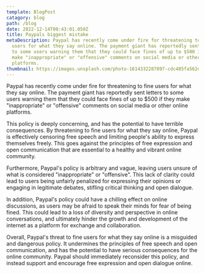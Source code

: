 ```yaml
---
template: BlogPost
catagory: blog
path: /blog
date: 2022-12-14T00:43:01.050Z
title: Paypals biggest mistake
metaDescription: Paypal has recently come under fire for threatening to fine
  users for what they say online. The payment giant has reportedly sent letters
  to some users warning them that they could face fines of up to $500 if they
  make "inappropriate" or "offensive" comments on social media or other online
  platforms.
thumbnail: https://images.unsplash.com/photo-1614332287897-cdc485fa562d?ixlib=rb-4.0.3&ixid=MnwxMjA3fDB8MHxwaG90by1wYWdlfHx8fGVufDB8fHx8&auto=format&fit=crop&w=1170&q=80
---
```

<!--StartFragment-->

Paypal has recently come under fire for threatening to fine users for what they say online. The payment giant has reportedly sent letters to some users warning them that they could face fines of up to $500 if they make "inappropriate" or "offensive" comments on social media or other online platforms.

This policy is deeply concerning, and has the potential to have terrible consequences. By threatening to fine users for what they say online, Paypal is effectively censoring free speech and limiting people's ability to express themselves freely. This goes against the principles of free expression and open communication that are essential to a healthy and vibrant online community.

Furthermore, Paypal's policy is arbitrary and vague, leaving users unsure of what is considered "inappropriate" or "offensive". This lack of clarity could lead to users being unfairly penalized for expressing their opinions or engaging in legitimate debates, stifling critical thinking and open dialogue.

In addition, Paypal's policy could have a chilling effect on online discussions, as users may be afraid to speak their minds for fear of being fined. This could lead to a loss of diversity and perspective in online conversations, and ultimately hinder the growth and development of the internet as a platform for exchange and collaboration.

Overall, Paypal's threat to fine users for what they say online is a misguided and dangerous policy. It undermines the principles of free speech and open communication, and has the potential to have serious consequences for the online community. Paypal should immediately reconsider this policy, and instead support and encourage free expression and open dialogue online.

<!--EndFragment-->